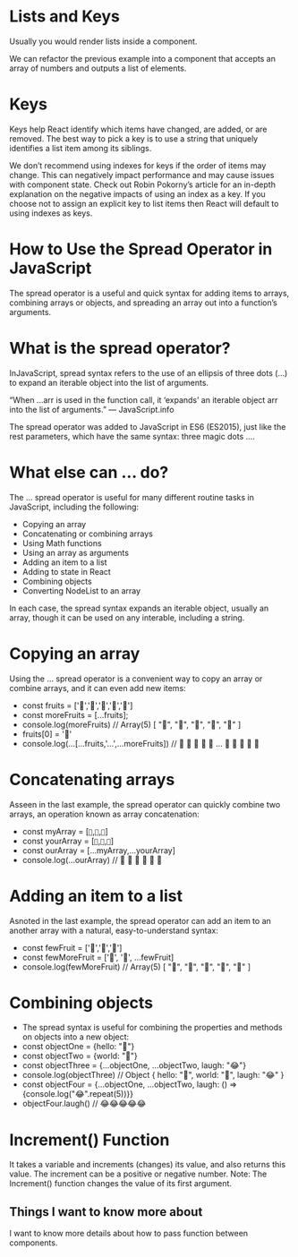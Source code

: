 # Lists and Keys
Usually you would render lists inside a component.

We can refactor the previous example into a component that accepts an array of numbers and outputs a list of elements.


# Keys

Keys help React identify which items have changed, are added, or are removed.
The best way to pick a key is to use a string that uniquely identifies a list item among its siblings.


We don’t recommend using indexes for keys if the order of items may change. This can negatively impact performance and may cause issues with component state. Check out Robin Pokorny’s article for an in-depth explanation on the negative impacts of using an index as a key. If you choose not to assign an explicit key to list items then React will default to using indexes as keys.

# How to Use the Spread Operator in JavaScript

The spread operator is a useful and quick syntax for adding items to arrays, combining arrays or objects, and spreading an array out into a function’s arguments.


# What is the spread operator?
InJavaScript, spread syntax refers to the use of an ellipsis of three dots (…) to expand an iterable object into the list of arguments.

“When ...arr is used in the function call, it ‘expands’ an iterable object arr into the list of arguments.” — JavaScript.info

The spread operator was added to JavaScript in ES6 (ES2015), just like the rest parameters, which have the same syntax: three magic dots ….


# What else can … do?
The … spread operator is useful for many different routine tasks in JavaScript, including the following:

- Copying an array
- Concatenating or combining arrays
- Using Math functions
- Using an array as arguments
- Adding an item to a list
- Adding to state in React
- Combining objects
- Converting NodeList to an array

In each case, the spread syntax expands an iterable object, usually an array, though it can be used on any interable, including a string.


# Copying an array
Using the … spread operator is a convenient way to copy an array or combine arrays, and it can even add new items:

- const fruits = ['🍏','🍊','🍌','🍉','🍍']
- const moreFruits = [...fruits];
- console.log(moreFruits) // Array(5) [ "🍏", "🍊", "🍌", "🍉", "🍍" ]
- fruits[0] = '🍑'
- console.log(...[...fruits,'...',...moreFruits]) //  🍑 🍊 🍌 🍉 🍍 ... 🍏 🍊 🍌 🍉 🍍


# Concatenating arrays
Asseen in the last example, the spread operator can quickly combine two arrays, an operation known as array concatenation:

- const myArray = [`🤪`,`🐻`,`🎌`]
- const yourArray = [`🙂`,`🤗`,`🤩`]
- const ourArray = [...myArray,...yourArray]
- console.log(...ourArray) // 🤪 🐻 🎌 🙂 🤗 🤩


# Adding an item to a list
Asnoted in the last example, the spread operator can add an item to an another array with a natural, easy-to-understand syntax:


- const fewFruit = ['🍏','🍊','🍌']
- const fewMoreFruit = ['🍉', '🍍', ...fewFruit]
- console.log(fewMoreFruit) //  Array(5) [ "🍉", "🍍", "🍏", "🍊", "🍌" ]


# Combining objects
- The spread syntax is useful for combining the properties and methods on objects into a new object:
- const objectOne = {hello: "🤪"}
- const objectTwo = {world: "🐻"}
- const objectThree = {...objectOne, ...objectTwo, laugh: "😂"}
- console.log(objectThree) // Object { hello: "🤪", world: "🐻", laugh: "😂" }
- const objectFour = {...objectOne, ...objectTwo, laugh: () => {console.log("😂".repeat(5))}}
- objectFour.laugh() // 😂😂😂😂😂


# Increment() Function

 It takes a variable and increments (changes) its value, and also returns this value. The increment can be a positive or negative number. Note: The Increment() function changes the value of its first argument.


 ## Things I want to know more about
I want to know more details about how to pass function between components.